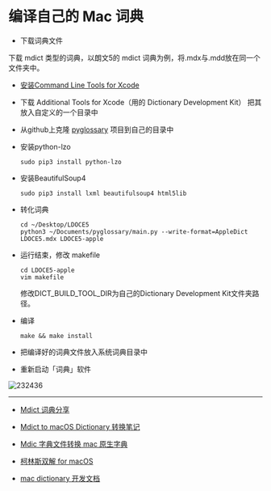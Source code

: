 # 编译自己的 Mac 词典

+ 下载词典文件

下载 mdict 类型的词典，以朗文5的 mdict 词典为例，将.mdx与.mdd放在同一个文件夹中。

+ [安装Command Line Tools for Xcode](https://link.jianshu.com/?t=https%3A%2F%2Fblog.csdn.net%2Fchenyufeng1991%2Farticle%2Fdetails%2F47007979)

+ 下载 Additional Tools for Xcode（用的 Dictionary Development Kit） 把其放入自定义的一个目录中

+ 从github上克隆 [pyglossary](https://link.jianshu.com/?t=https%3A%2F%2Fgithub.com%2Filius%2Fpyglossary) 项目到自己的目录中

+ 安装python-lzo

  ```
  sudo pip3 install python-lzo
  ```

+ 安装BeautifulSoup4

  ```
  sudo pip3 install lxml beautifulsoup4 html5lib
  ```

+ 转化词典

  ```
  cd ~/Desktop/LDOCE5
  python3 ~/Documents/pyglossary/main.py --write-format=AppleDict LDOCE5.mdx LDOCE5-apple
  ```

+ 运行结束，修改 makefile

  ```
  cd LDOCE5-apple
  vim makefile
  ```

  修改DICT_BUILD_TOOL_DIR为自己的Dictionary Development Kit文件夹路径。

+ 编译

  ```
  make && make install
  ```

+ 把编译好的词典文件放入系统词典目录中
+ 重新启动「词典」软件

![232436](https://image.yuhaowin.com/2023/05/04/232436.png)

________________

+ [Mdict 词典分享](https://www.jianshu.com/p/e279d4a979fa)

+ [Mdict to macOS Dictionary 转换笔记](https://kaihao.io/2018/mdict-to-macos-dictionary/)

+ [Mdic 字典文件转换 mac 原生字典](https://blog.i-ll.cc/archives/582/)

+ [柯林斯双解 for macOS](https://placeless.net/blog/macos-dictionaries)

+ [mac dictionary 开发文档](https://developer.apple.com/library/archive/documentation/UserExperience/Conceptual/DictionaryServicesProgGuide/Introduction/Introduction.html#//apple_ref/doc/uid/TP40006152-CH1-SW1)